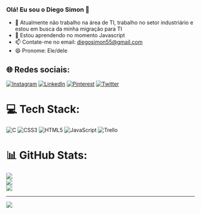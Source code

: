 ### Olá! Eu sou o Diego Simon 👋

- 🔭 Atualmente não trabalho na área de TI, trabalho no setor industriário e estou em busca da minha migração para TI
- 🌱 Estou aprendendo no momento Javascript
- 📫 Contate-me no email: diegosimon55@gmail.com
- 😄 Pronome: Ele/dele

## 🌐 Redes sociais:
[![Instagram](https://img.shields.io/badge/Instagram-%23E4405F.svg?logo=Instagram&logoColor=white)](https://instagram.com/https://www.instagram.com/diegosimon55/) [![LinkedIn](https://img.shields.io/badge/LinkedIn-%230077B5.svg?logo=linkedin&logoColor=white)](https://linkedin.com/in/https://www.linkedin.com/in/diego-simon/) [![Pinterest](https://img.shields.io/badge/Pinterest-%23E60023.svg?logo=Pinterest&logoColor=white)](https://pinterest.com/https://br.pinterest.com/diegosimon55/) [![Twitter](https://img.shields.io/badge/Twitter-%231DA1F2.svg?logo=Twitter&logoColor=white)](https://twitter.com/https://twitter.com/diegosimon55) 

# 💻 Tech Stack:
![C](https://img.shields.io/badge/c-%2300599C.svg?style=for-the-badge&logo=c&logoColor=white) ![CSS3](https://img.shields.io/badge/css3-%231572B6.svg?style=for-the-badge&logo=css3&logoColor=white) ![HTML5](https://img.shields.io/badge/html5-%23E34F26.svg?style=for-the-badge&logo=html5&logoColor=white) ![JavaScript](https://img.shields.io/badge/javascript-%23323330.svg?style=for-the-badge&logo=javascript&logoColor=%23F7DF1E) ![Trello](https://img.shields.io/badge/Trello-%23026AA7.svg?style=for-the-badge&logo=Trello&logoColor=white)
# 📊 GitHub Stats:
![](https://github-readme-stats.vercel.app/api?username=DiegoSimon55&theme=dark&hide_border=false&include_all_commits=false&count_private=false)<br/>
![](https://github-readme-streak-stats.herokuapp.com/?user=DiegoSimon55&theme=dark&hide_border=false)<br/>
![](https://github-readme-stats.vercel.app/api/top-langs/?username=DiegoSimon55&theme=dark&hide_border=false&include_all_commits=false&count_private=false&layout=compact)

---
[![](https://visitcount.itsvg.in/api?id=DiegoSimon55&icon=0&color=0)](https://visitcount.itsvg.in)

<!-- Proudly created with GPRM ( https://gprm.itsvg.in ) -->
